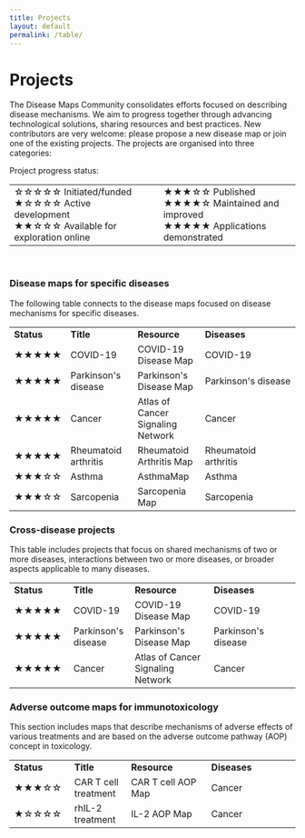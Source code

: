 ```yaml
---
title: Projects
layout: default
permalink: /table/
---
```


# Projects
        
The Disease Maps Community consolidates efforts focused on describing disease mechanisms. We aim to progress together through advancing technological solutions, sharing resources and best practices. New contributors are very welcome: please propose a new disease map or join one of the existing projects. The projects are organised into three categories:  

Project progress status:
<table>
<tr style="height: 20px;">
<td style="width: 320px;">
&#9734;&#9734;&#9734;&#9734;&#9734; Initiated/funded<br />
&#9733;&#9734;&#9734;&#9734;&#9734; Active development<br />
&#9733;&#9733;&#9734;&#9734;&#9734; Available for exploration online 
</td>
<td style="width: 0px;"> </td>
<td style="width: 320px;"> 
&#9733;&#9733;&#9733;&#9734;&#9734; Published<br />
&#9733;&#9733;&#9733;&#9733;&#9734; Maintained and improved<br />  
&#9733;&#9733;&#9733;&#9733;&#9733; Applications demonstrated
</td>
</tr>
</table>

<br />

### Disease maps for specific diseases

The following table connects to the disease maps focused on disease mechanisms for specific diseases.

<table>
<tr>
        <td style="width: 80px;"><strong>Status</strong></td>
        <td style="width: 120px;"><strong>Title</strong></td>
        <td style="width: 120px;"><strong>Resource</strong></td>
        <td style="width: 240px;"><strong>Diseases</strong></td>
</tr>
<tr>
        <td>&#9733;&#9733;&#9733;&#9733;&#9733;</td>
        <td>COVID-19</td>
        <td>COVID-19 Disease Map</td>
        <td>COVID-19</td>
</tr>
<tr>
        <td>&#9733;&#9733;&#9733;&#9733;&#9733;</td>
        <td>Parkinson's disease</td>
        <td>Parkinson's Disease Map</td>
        <td>Parkinson's disease</td>
</tr>
<tr>
        <td>&#9733;&#9733;&#9733;&#9733;&#9733;</td>
        <td>Cancer</td>
        <td>Atlas of Cancer Signaling Network</td>
        <td>Cancer</td>
</tr>
<tr>
        <td>&#9733;&#9733;&#9733;&#9733;&#9733;</td>
        <td>Rheumatoid arthritis</td>
        <td>Rheumatoid Arthritis Map</td>
        <td>Rheumatoid arthritis</td>
</tr>
<tr>
        <td>&#9733;&#9733;&#9733;&#9734;&#9734;</td>
        <td>Asthma</td>
        <td>AsthmaMap</td>
        <td>Asthma</td>
</tr>
<tr>
        <td>&#9733;&#9733;&#9733;&#9734;&#9734;</td>
        <td>Sarcopenia</td>
        <td>Sarcopenia Map</td>
        <td>Sarcopenia</td>
</tr>
</table>

### Cross-disease projects

This table includes projects that focus on shared mechanisms of two or more diseases, interactions between two or more diseases, or broader aspects applicable to many diseases.

<table>
<tr>
        <td style="width: 100px;"><strong>Status</strong></td>
        <td style="width: 100px;"><strong>Title</strong></td>
        <td style="width: 200px;"><strong>Resource</strong></td>
        <td style="width: 240px;"><strong>Diseases</strong></td>
</tr>
<tr>
        <td>&#9733;&#9733;&#9733;&#9733;&#9733;</td>
        <td>COVID-19</td>
        <td>COVID-19 Disease Map</td>
        <td>COVID-19</td>
</tr>
<tr>
        <td>&#9733;&#9733;&#9733;&#9733;&#9733;</td>
        <td>Parkinson's disease</td>
        <td>Parkinson's Disease Map</td>
        <td>Parkinson's disease</td>
</tr>
<tr>
        <td>&#9733;&#9733;&#9733;&#9733;&#9733;</td>
        <td>Cancer</td>
        <td>Atlas of Cancer Signaling Network</td>
        <td>Cancer</td>
</tr>
</table>

### Adverse outcome maps for immunotoxicology

This section includes maps that describe mechanisms of adverse effects of various treatments and are based on the adverse outcome pathway (AOP) concept in toxicology.  

<table>
<tr>
        <td style="width: 100px;"><strong>Status</strong></td>
        <td style="width: 100px;"><strong>Title</strong></td>
        <td style="width: 200px;"><strong>Resource</strong></td>
        <td style="width: 240px;"><strong>Diseases</strong></td>
</tr>
<tr>
        <td>&#9733;&#9733;&#9733;&#9734;&#9734;</td>
        <td>CAR T cell treatment</td>
        <td>CAR T cell AOP Map</td>
        <td>Cancer</td>
</tr>
<tr>
        <td>&#9733;&#9734;&#9734;&#9734;&#9734;</td>
        <td>rhIL-2 treatment</td>
        <td>IL-2 AOP Map</td>
        <td>Cancer</td>
</tr>
</table>

